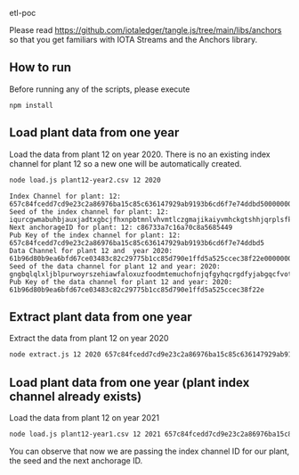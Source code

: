 etl-poc

Please read https://github.com/iotaledger/tangle.js/tree/main/libs/anchors so that you get familiars with IOTA Streams and the Anchors library. 

## How to run

Before running any of the scripts, please execute 

```
npm install
``` 

## Load plant data from one year

Load the data from plant 12 on year 2020. There is no an existing index channel for plant 12 so a new one will be automatically created. 

```sh
node load.js plant12-year2.csv 12 2020
```

```
Index Channel for plant: 12: 657c84fcedd7cd9e23c2a86976ba15c85c636147929ab9193b6cd6f7e74ddbd50000000000000000:b717af36151e0a65ec78fcae:df5e1954114f270074425bc8
Seed of the index channel for plant: 12: iqurcgwmabuhbjauxjadtxgbcjfhxnpbtmnlvhvmtlczgmajikaiyvmhckgtshhjqrplsfkjsfqfwdps
Next anchorageID for plant: 12: c86733a7c16a70c8a5685449
Pub Key of the index channel for plant: 12: 657c84fcedd7cd9e23c2a86976ba15c85c636147929ab9193b6cd6f7e74ddbd5
Data Channel for plant 12 and  year 2020: 61b96d80b9ea6bfd67ce03483c82c29775b1cc85d790e1ffd5a525ccec38f22e0000000000000000:b58f6971255975de51fc10e4:f6cad03660df1f6366a0b451.
Seed of the data channel for plant 12 and year: 2020: gngbqlqlxljblpurwoyrszehiawfaloxuzfoodmtemuchofnjqfgyhqcrgdfyjabgqcfvotdzqcovtttz
Pub Key of the data channel for plant 12 and year: 2020: 61b96d80b9ea6bfd67ce03483c82c29775b1cc85d790e1ffd5a525ccec38f22e
```

## Extract plant data from one year

Extract the data from plant 12 on year 2020

```sh
node extract.js 12 2020 657c84fcedd7cd9e23c2a86976ba15c85c636147929ab9193b6cd6f7e74ddbd50000000000000000:b717af36151e0a65ec78fcae:df5e1954114f270074425bc8
```

## Load plant data from one year (plant index channel already exists)

Load the data from plant 12 on year 2021

```sh
node load.js plant12-year1.csv 12 2021 657c84fcedd7cd9e23c2a86976ba15c85c636147929ab9193b6cd6f7e74ddbd50000000000000000:b717af36151e0a65ec78fcae:df5e1954114f270074425bc8 iqurcgwmabuhbjauxjadtxgbcjfhxnpbtmnlvhvmtlczgmajikaiyvmhckgtshhjqrplsfkjsfqfwdps c86733a7c16a70c8a5685449
```

You can observe that now we are passing the index channel ID for our plant, the seed and the next anchorage ID. 
